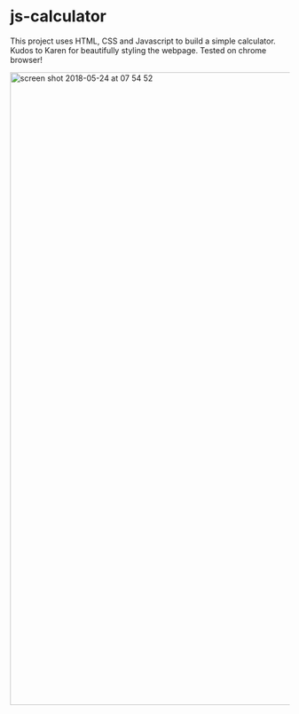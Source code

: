 # js-calculator

This project uses HTML, CSS and Javascript to build a simple calculator. 
Kudos to Karen for beautifully styling the webpage.
Tested on chrome browser! 

<img width="1140" alt="screen shot 2018-05-24 at 07 54 52" src="https://user-images.githubusercontent.com/39335190/40467081-bc305574-5f28-11e8-89bf-b8e933c32ab6.png">
